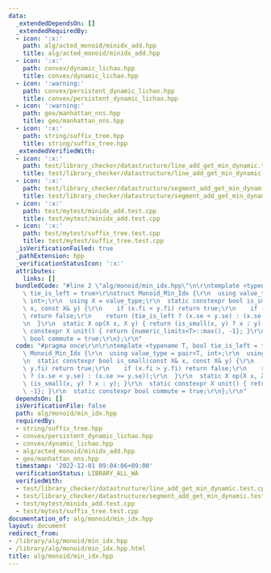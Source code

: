 ```yaml
---
data:
  _extendedDependsOn: []
  _extendedRequiredBy:
  - icon: ':x:'
    path: alg/acted_monoid/minidx_add.hpp
    title: alg/acted_monoid/minidx_add.hpp
  - icon: ':x:'
    path: convex/dynamic_lichao.hpp
    title: convex/dynamic_lichao.hpp
  - icon: ':warning:'
    path: convex/persistent_dynamic_lichao.hpp
    title: convex/persistent_dynamic_lichao.hpp
  - icon: ':warning:'
    path: geo/manhattan_nns.hpp
    title: geo/manhattan_nns.hpp
  - icon: ':x:'
    path: string/suffix_tree.hpp
    title: string/suffix_tree.hpp
  _extendedVerifiedWith:
  - icon: ':x:'
    path: test/library_checker/datastructure/line_add_get_min_dynamic.test.cpp
    title: test/library_checker/datastructure/line_add_get_min_dynamic.test.cpp
  - icon: ':x:'
    path: test/library_checker/datastructure/segment_add_get_min_dynamic.test.cpp
    title: test/library_checker/datastructure/segment_add_get_min_dynamic.test.cpp
  - icon: ':x:'
    path: test/mytest/minidx_add.test.cpp
    title: test/mytest/minidx_add.test.cpp
  - icon: ':x:'
    path: test/mytest/suffix_tree.test.cpp
    title: test/mytest/suffix_tree.test.cpp
  _isVerificationFailed: true
  _pathExtension: hpp
  _verificationStatusIcon: ':x:'
  attributes:
    links: []
  bundledCode: "#line 2 \"alg/monoid/min_idx.hpp\"\n\r\ntemplate <typename T, bool\
    \ tie_is_left = true>\r\nstruct Monoid_Min_Idx {\r\n  using value_type = pair<T,\
    \ int>;\r\n  using X = value_type;\r\n  static constexpr bool is_small(const X&\
    \ x, const X& y) {\r\n    if (x.fi < y.fi) return true;\r\n    if (x.fi > y.fi)\
    \ return false;\r\n    return (tie_is_left ? (x.se < y.se) : (x.se >= y.se));\r\
    \n  }\r\n  static X op(X x, X y) { return (is_small(x, y) ? x : y); }\r\n  static\
    \ constexpr X unit() { return {numeric_limits<T>::max(), -1}; }\r\n  static constexpr\
    \ bool commute = true;\r\n};\r\n"
  code: "#pragma once\r\n\r\ntemplate <typename T, bool tie_is_left = true>\r\nstruct\
    \ Monoid_Min_Idx {\r\n  using value_type = pair<T, int>;\r\n  using X = value_type;\r\
    \n  static constexpr bool is_small(const X& x, const X& y) {\r\n    if (x.fi <\
    \ y.fi) return true;\r\n    if (x.fi > y.fi) return false;\r\n    return (tie_is_left\
    \ ? (x.se < y.se) : (x.se >= y.se));\r\n  }\r\n  static X op(X x, X y) { return\
    \ (is_small(x, y) ? x : y); }\r\n  static constexpr X unit() { return {numeric_limits<T>::max(),\
    \ -1}; }\r\n  static constexpr bool commute = true;\r\n};\r\n"
  dependsOn: []
  isVerificationFile: false
  path: alg/monoid/min_idx.hpp
  requiredBy:
  - string/suffix_tree.hpp
  - convex/persistent_dynamic_lichao.hpp
  - convex/dynamic_lichao.hpp
  - alg/acted_monoid/minidx_add.hpp
  - geo/manhattan_nns.hpp
  timestamp: '2022-12-01 09:04:06+09:00'
  verificationStatus: LIBRARY_ALL_WA
  verifiedWith:
  - test/library_checker/datastructure/line_add_get_min_dynamic.test.cpp
  - test/library_checker/datastructure/segment_add_get_min_dynamic.test.cpp
  - test/mytest/minidx_add.test.cpp
  - test/mytest/suffix_tree.test.cpp
documentation_of: alg/monoid/min_idx.hpp
layout: document
redirect_from:
- /library/alg/monoid/min_idx.hpp
- /library/alg/monoid/min_idx.hpp.html
title: alg/monoid/min_idx.hpp
---
```

